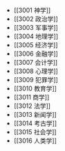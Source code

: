 
- [[3001 神学]]
- [[3002 政治学]]
- [[3003 军事学]]
- [[3004 地理学]]
- [[3005 经济学]]
- [[3006 金融学]]
- [[3007 会计学]]
- [[3008 心理学]]
- [[3009 犯罪学]]
- [[3010 教育学]]
- [[3011 商学]]
- [[3012 法学]]
- [[3013 新闻学]]
- [[3014 考古学]]
- [[3015 社会学]]
- [[3016 人类学]]
